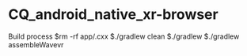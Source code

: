# CQ_android_native_xr-browser

Build process
$rm -rf app/.cxx
$./gradlew clean
$./gradlew
$./gradlew assembleWavevr
